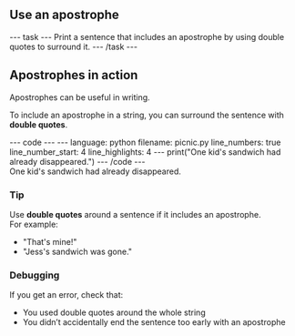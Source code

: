 <h2 class="c-project-heading--task">Use an apostrophe</h2>
--- task ---
Print a sentence that includes an apostrophe by using double quotes to surround it.
--- /task ---

<h2 class="c-project-heading--explainer">Apostrophes in action</h2>

Apostrophes can be useful in writing.

To include an apostrophe in a string, you can surround the sentence with **double quotes**.

<div class="c-project-code">
--- code ---
---
language: python
filename: picnic.py
line_numbers: true
line_number_start: 4
line_highlights: 4
---
print("One kid's sandwich had already disappeared.")
--- /code ---
</div>

<div class="c-project-output">
One kid's sandwich had already disappeared.
</div>

<div class="c-project-callout c-project-callout--tip">

### Tip

Use **double quotes** around a sentence if it includes an apostrophe.<br />
For example:<br />
- "That's mine!"<br />
- "Jess's sandwich was gone."

</div>

<div class="c-project-callout c-project-callout--debug">

### Debugging

If you get an error, check that:<br />
- You used double quotes around the whole string<br />
- You didn’t accidentally end the sentence too early with an apostrophe

</div>
